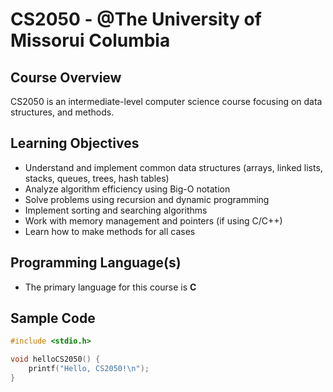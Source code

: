 # CS2050 - @The University of Missorui Columbia 

## Course Overview
CS2050 is an intermediate-level computer science course focusing on data structures, and methods. 

## Learning Objectives
- Understand and implement common data structures (arrays, linked lists, stacks, queues, trees, hash tables)
- Analyze algorithm efficiency using Big-O notation
- Solve problems using recursion and dynamic programming
- Implement sorting and searching algorithms
- Work with memory management and pointers (if using C/C++)
- Learn how to make methods for all cases

## Programming Language(s)
- The primary language for this course is **C**

## Sample Code

```c
#include <stdio.h>

void helloCS2050() {
    printf("Hello, CS2050!\n");
}


